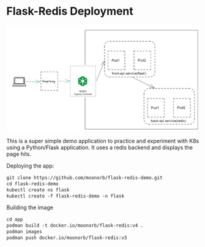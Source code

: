 # Flask-Redis Deployment

![Alt text](https://github.com/moonorb/flask-redis-demo/blob/main/images/flask-redis.PNG)

This is a super simple demo application to practice and experiment with K8s using a Python/Flask application.
It uses a redis backend and displays the page hits.

Deploying the app: 
```
git clone https://github.com/moonorb/flask-redis-demo.git
cd flask-redis-demo
kubectl create ns flask
kubectl create -f flask-redis-demo -n flask
```


Building the image
```
cd app
podman build -t docker.io/moonorb/flask-redis:v4 .
podman images
podman push docker.io/moonorb/flask-redis:v3
```


